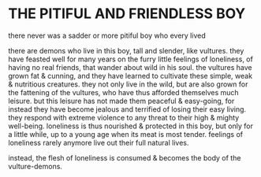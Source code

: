 THE PITIFUL AND FRIENDLESS BOY
==============================

there never was a sadder or more pitiful boy who every lived

there are demons who live in this boy, tall and slender, like vultures. they have
feasted well for many years on the furry little feelings of loneliness, of
having no real friends, that wander about wild in his soul. the vultures have
grown fat & cunning, and they have learned to cultivate these simple, weak &
nutritious creatures. they not only live in the wild, but are also grown for the
fattening of the vultures, who have thus afforded themselves much leisure. but
this leisure has not made them peaceful & easy-going, for instead they have
become jealous and terrified of losing their easy living. they respond with
extreme violence to any threat to their high & mighty well-being. loneliness is
thus nourished & protected in this boy, but only for a little while, up to a young age
when its meat is most tender. feelings of loneliness rarely anymore live out
their full natural lives.

instead, the flesh of loneliness is consumed & becomes the body of the
vulture-demons.
